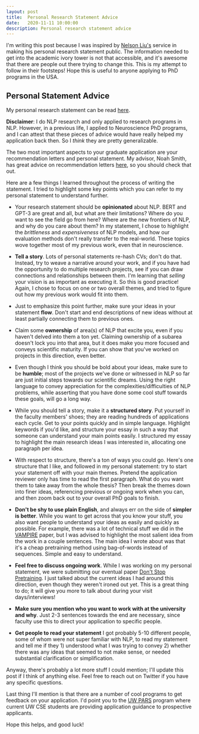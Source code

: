 ```yaml
---
layout: post
title:  Personal Research Statement Advice
date:   2020-11-11 10:00:00
description: Personal research statement advice
---
```


I'm writing this post because I was inspired by [Nelson Liu's](https://blog.nelsonliu.me/2020/11/11/phd-personal-statement/) service in making his personal research statement public. The information needed to get into the academic ivory tower is not that accessible, and it's awesome that there are people out there trying to change this. This is my attempt to follow in their footsteps! Hope this is useful to anyone applying to PhD programs in the USA.

## Personal Statement Advice

My personal research statement can be read [here](https://drive.google.com/file/d/1vNXiser8NyLwH_sG8GcQ2isT_P5vETOt/view?usp=sharing).

**Disclaimer**: I do NLP research and only applied to research programs in NLP. However, in a previous life, I applied to Neuroscience PhD programs, and I can attest that these pieces of advice would have really helped my application back then. So I *think* they are pretty generalizable.

The two most important aspects to your graduate application are your recommendation letters and personal statement. My advisor, Noah Smith, has great advice on recommendation letters [here](https://docs.google.com/document/u/2/d/1lT-bsIP0GKfh8l5sQnM2hCzzR9prt-QLx16rimUOdIM/edit), so you should check that out.

Here are a few things I learned throughout the process of writing the statement. I tried to highlight some key points which you can refer to my personal statement to understand further.

* Your research statement should be **opinionated** about NLP. BERT and GPT-3 are great and all, but what are their limitations? Where do you want to see the field go from here? Where are the new frontiers of NLP, and why do you care about them? In my statement, I chose to highlight the *brittleness* and *expensiveness* of NLP models, and how our evaluation methods don't really transfer to the real-world. These topics wove together most of my previous work, even that in neuroscience.

* **Tell a story**. Lots of personal statements re-hash CVs; don't do that. Instead, try to weave a narrative around your work, and if you have had the opportunity to do multiple research projects, see if you can draw connections and relationships between them. I'm learning that *selling* your vision is as important as executing it. So this is good practice! Again, I chose to focus on one or two overall themes, and tried to figure out how my previous work would fit into them. 

* Just to emphasize this point further, make sure your ideas in your statement **flow**. Don't start and end descriptions of new ideas without at least partially connecting them to previous ones.

* Claim some **ownership** of area(s) of NLP that excite you, even if you haven't delved into them a ton yet. Claiming ownership of a subarea doesn't lock you into that area, but it does make you more focused and conveys scientific maturity. If you can show that you've worked on projects in this direction, even better. 

* Even though I think you should be bold about your ideas, make sure to be **humble**; most of the projects we've done or witnessed in NLP so far are just initial steps towards our scientific dreams. Using the right language to convey appreciation for the complexities/difficulties of NLP problems, while asserting that you have done some cool stuff towards these goals, will go a long way.

* While you should tell a story, make it a **structured story**. Put yourself in the faculty members' shoes; they are reading hundreds of applications each cycle. Get to your points quickly and in simple language. Highlight keywords if you'd like, and structure your essay in such a way that someone can understand your main points easily. I structured my essay to highlight the main research ideas I was interested in, allocating one paragraph per idea. 

* With respect to structure, there's a ton of ways you could go. Here's one structure that I like, and followed in my personal statement: try to start your statement off with your main themes. Pretend the application reviewer only has time to read the first paragraph. What do you want them to take away from the whole thesis? Then break the themes down into finer ideas, referencing previous or ongoing work when you can, and then zoom back out to your overall PhD goals to finish. 

* **Don't be shy to use plain English**, and always err on the side of **simpler is better**. While you want to get across that you know your stuff, you also want people to understand your ideas as easily and quickly as possible. For example, there was a lot of technical stuff we did in the [VAMPIRE](https://arxiv.org/abs/1906.02242) paper, but I was advised to highlight the most salient idea from the work in a couple sentences. The main idea I wrote about was that it's a cheap pretraining method using bag-of-words instead of sequences. Simple and easy to understand.

* **Feel free to discuss ongoing work**. While I was working on my personal statement, we were submitting our eventual paper [Don't Stop Pretraining](https://arxiv.org/abs/2004.10964). I just talked about the current ideas I had around this direction, even though they weren't ironed out yet. This is a great thing to do; it will give you more to talk about during your visit days/interviews!

* **Make sure you mention who you want to work with at the university and why**. Just 2-3 sentences towards the end are necessary, since faculty use this to direct your application to specific people. 

* **Get people to read your statement** I got probably 5-10 different people, some of whom were not super familiar with NLP, to read my statement and tell me if they 1) understood what I was trying to convey 2) whether there was any ideas that seemed to not make sense, or needed substantial clarification or simplification.

Anyway, there's probably a lot more stuff I could mention; I'll update this post if I think of anything else. Feel free to reach out on Twitter if you have any specific questions.

Last thing I'll mention is that there are a number of cool programs to get feedback on your application. I'd point you to the [UW PARS](https://www.cs.washington.edu/academics/phd/admissions) program where current UW CSE students are providing application guidance to prospective applicants. 

Hope this helps, and good luck!